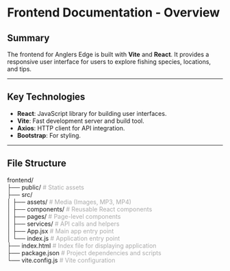 <style>
.comment{
    color:#aaa;
}
</style>

# Frontend Documentation - Overview

## Summary
The frontend for Anglers Edge is built with **Vite** and **React**. It provides a responsive user interface for users to explore fishing species, locations, and tips.

---

## Key Technologies
- **React**: JavaScript library for building user interfaces.
- **Vite**: Fast development server and build tool.
- **Axios**: HTTP client for API integration.
- **Bootstrap**: For styling.

---

## File Structure
frontend/  
├── public/          <span class="comment"># Static assets</span>  
├── src/  
│   ├── assets/  <span class="comment"># Media (Images, MP3, MP4)</span>  
│   ├── components/  <span class="comment"># Reusable React components</span>  
│   ├── pages/       <span class="comment"># Page-level components</span>  
│   ├── services/    <span class="comment"># API calls and helpers</span>  
│   ├── App.jsx      <span class="comment"># Main app entry point</span>  
│   └── index.js     <span class="comment"># Application entry point</span>  
├── index.html     <span class="comment"># Index file for displaying application</span>  
├── package.json     <span class="comment"># Project dependencies and scripts</span>  
└── vite.config.js   <span class="comment"># Vite configuration</span>  


